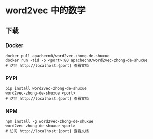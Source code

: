 # word2vec 中的数学

## 下载

### Docker

```
docker pull apachecn0/word2vec-zhong-de-shuxue
docker run -tid -p <port>:80 apachecn0/word2vec-zhong-de-shuxue
# 访问 http://localhost:{port} 查看文档
```

### PYPI

```
pip install word2vec-zhong-de-shuxue
word2vec-zhong-de-shuxue <port>
# 访问 http://localhost:{port} 查看文档
```

### NPM

```
npm install -g word2vec-zhong-de-shuxue
word2vec-zhong-de-shuxue <port>
# 访问 http://localhost:{port} 查看文档
```